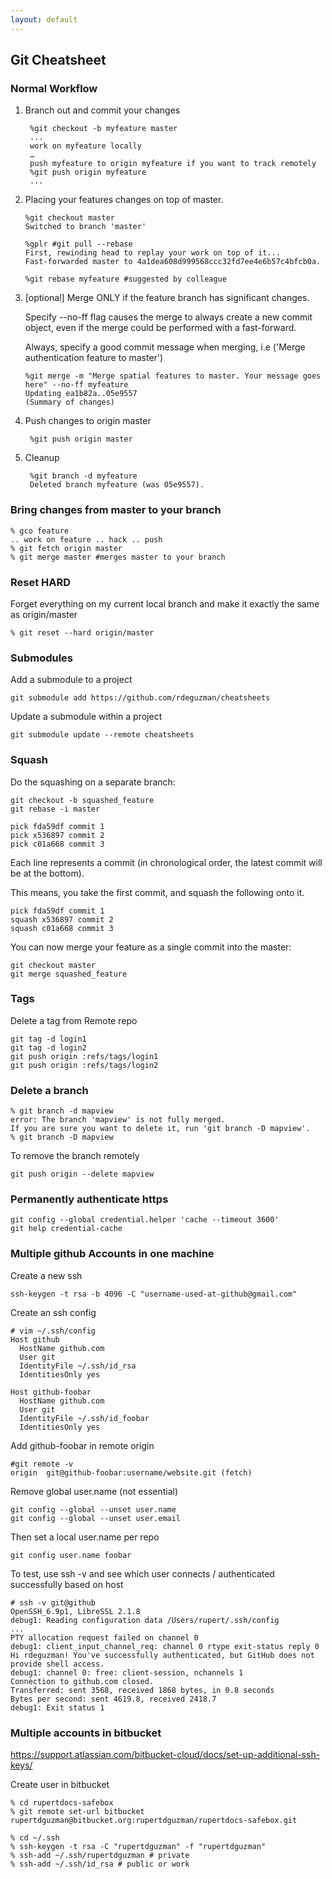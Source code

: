 ```yaml
---
layout: default
---
```

Git Cheatsheet
---

### Normal Workflow

1. Branch out and commit your changes
	
		%git checkout -b myfeature master
		...
		work on myfeature locally
		…
		push myfeature to origin myfeature if you want to track remotely
		%git push origin myfeature
		...
		
2.  Placing your features changes on top of master.
		
		%git checkout master
		Switched to branch 'master'

		%gplr #git pull --rebase
		First, rewinding head to replay your work on top of it...
		Fast-forwarded master to 4a1dea608d999568ccc32fd7ee4e6b57c4bfcb0a.
		
		%git rebase myfeature #suggested by colleague
		
3.  [optional] Merge ONLY if the feature branch has significant changes.

	Specify --no-ff flag causes the merge to always create a new commit object, even if the merge could be performed with a fast-forward. 

	Always, specify a good commit message when merging, i.e ('Merge authentication feature to master')
	
		%git merge -m "Merge spatial features to master. Your message goes here" --no-ff myfeature
		Updating ea1b82a..05e9557
    	(Summary of changes)
    	
4. Push changes to origin master    	
	
		%git push origin master

5. Cleanup
		
		%git branch -d myfeature
		Deleted branch myfeature (was 05e9557).
	
### Bring changes from master to your branch
	% gco feature
	.. work on feature .. hack .. push
	% git fetch origin master
	% git merge master #merges master to your branch

### Reset HARD
Forget everything on my current local branch and make it exactly the same as origin/master
	
	% git reset --hard origin/master	
	
### Submodules
Add a submodule to a project

	git submodule add https://github.com/rdeguzman/cheatsheets
	
Update a submodule within a project

	git submodule update --remote cheatsheets		
	
### Squash
  
Do the squashing on a separate branch:
  
    git checkout -b squashed_feature
    git rebase -i master
  
    pick fda59df commit 1
    pick x536897 commit 2
    pick c01a668 commit 3
    
Each line represents a commit (in chronological order, the latest commit will be at the bottom).  

This means, you take the first commit, and squash the following onto it.
    
    pick fda59df commit 1
    squash x536897 commit 2
    squash c01a668 commit 3
    
You can now merge your feature as a single commit into the master:    
    
    git checkout master
    git merge squashed_feature
    
### Tags

Delete a tag from Remote repo

    git tag -d login1
    git tag -d login2
    git push origin :refs/tags/login1
    git push origin :refs/tags/login2

### Delete a branch

	% git branch -d mapview
	error: The branch 'mapview' is not fully merged.
	If you are sure you want to delete it, run 'git branch -D mapview'.
	% git branch -D mapview
	
To remove the branch remotely

	git push origin --delete mapview
	
 
### Permanently authenticate https

    git config --global credential.helper 'cache --timeout 3600'
    git help credential-cache

### Multiple github Accounts in one machine

Create a new ssh

	ssh-keygen -t rsa -b 4096 -C "username-used-at-github@gmail.com"
	
Create an ssh config	
	
	# vim ~/.ssh/config
	Host github
	  HostName github.com
	  User git
	  IdentityFile ~/.ssh/id_rsa
	  IdentitiesOnly yes

	Host github-foobar
	  HostName github.com
	  User git
	  IdentityFile ~/.ssh/id_foobar
	  IdentitiesOnly yes
	  
Add github-foobar in remote origin

	#git remote -v
	origin	git@github-foobar:username/website.git (fetch)	  
	  
Remove global user.name (not essential)

	git config --global --unset user.name
	git config --global --unset user.email
	
Then set a local user.name per repo 
	
	git config user.name foobar  

To test, use ssh -v and see which user connects / authenticated successfully based on host	
	
	# ssh -v git@github	
	OpenSSH_6.9p1, LibreSSL 2.1.8
	debug1: Reading configuration data /Users/rupert/.ssh/config
	...
	PTY allocation request failed on channel 0
	debug1: client_input_channel_req: channel 0 rtype exit-status reply 0
	Hi rdeguzman! You've successfully authenticated, but GitHub does not provide shell access.
	debug1: channel 0: free: client-session, nchannels 1
	Connection to github.com closed.
	Transferred: sent 3568, received 1868 bytes, in 0.8 seconds
	Bytes per second: sent 4619.8, received 2418.7
	debug1: Exit status 1
	
### Multiple accounts in bitbucket

https://support.atlassian.com/bitbucket-cloud/docs/set-up-additional-ssh-keys/	

Create user <rupertdguzman> in bitbucket

	% cd rupertdocs-safebox
	% git remote set-url bitbucket rupertdguzman@bitbucket.org:rupertdguzman/rupertdocs-safebox.git
	
	% cd ~/.ssh
	% ssh-keygen -t rsa -C "rupertdguzman" -f "rupertdguzman"
	% ssh-add ~/.ssh/rupertdguzman # private
	% ssh-add ~/.ssh/id_rsa # public or work
